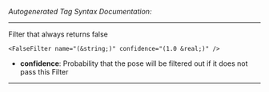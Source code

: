 _Autogenerated Tag Syntax Documentation:_

---
Filter that always returns false

```
<FalseFilter name="(&string;)" confidence="(1.0 &real;)" />
```

-   **confidence**: Probability that the pose will be filtered out if it does not pass this Filter

---
